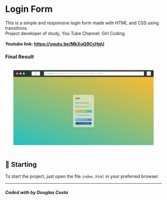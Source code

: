 # Login Form

This is a simple and responsive login form made with HTML and CSS using transitions.<br />
Project developer of study, You Tube Channel: Girl Coding<br /><br/>
**Youtube link: https://youtu.be/MkXuQ9CcHqU**

### Final Result

<img src="assets/screenshot-project.png" alt="Web Version"/>

## 🚀 Starting

To start the project, just open the file `index.html` in your preferred browser.

---

##### Coded with by Douglas Costa
